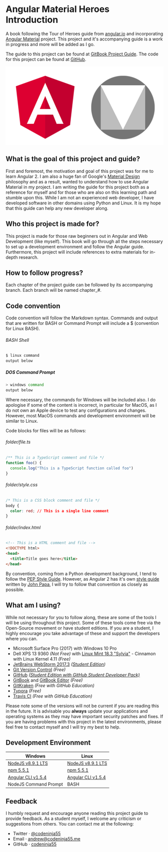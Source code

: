 # Angular Material Heroes Introduction

A book following the Tour of Heroes guide from [angular.io](https://angular.io/tutorial) and incorporating [Angular Material](https://material.angular.io/) project. This project and it's accompanying guide is a work in progress and more will be added as I go.

The guide to this project can be found at [GitBook Project Guide](https://codeninja55.gitbooks.io/angular-material-heroes/content/). The code for this project can be found at [GitHub](https://github.com/codeninja55/angular-material-heroes).

![Angular logo](./img/angular_and_material_logos@512px.png)

## What is the goal of this project and guide?

First and foremost, the motivation and goal of this project was for me to learn Angular 2. I am also a huge fan of Google's [Material Design](https://material.io/) philosophy and as a result, wanted to understand how to use Angular Material in my project. I am writing the guide for this project both as a reference for myself and for those who are also on this learning path and stumble upon this. While I am not an experienced web developer, I have developed software in other domains using Python and Linux. It is my hope that this guide can help any new developer along. 



## Who this project is made for?

This project is made for those raw beginners out in Angular and Web Development (like myself). This book will go through all the steps necessary to set up a development environment and follow the Angular guide. Furthermore, this project will include references to extra materials for in-depth research. 



## How to follow progress?

Each chapter of the project guide can be followed by its accompanying branch. Each branch will be named chapter_#. 



## Code convention

Code convention will follow the Markdown syntax. Commands and output that are written for BASH or Command Prompt will include a $ (convention for Linux BASH). 

###### BASH Shell

```bash
$ linux command
output below
```

##### DOS Command Prompt

```bash
> windows command
output below
```

Where necessary, the commands for Windows will be included also. I do apologise if some of the content is incorrect, in particular for MacOS, as I do not own an Apple device to test any configurations and changes. However, most MacOS commands and development environment will be similar to Linux.

Code blocks for files will be as follows:

###### folder/file.ts

```javascript
/** This is a TypeScript comment and file */
function foo() {
  console.log("This is a TypeScript function called foo")
}
```

###### folder/style.css

```css
/* This is a CSS block comment and file */ 
body {
  color: red; // This is a single line comment 
}
```

###### folder/index.html

```html
<!-- This is a HTML comment and file -->
<!DOCTYPE html>
<head>
  <title>Title goes here</title>
</head>
```

By convention, coming from a Python development background, I tend to follow the [PEP Style Guide](https://www.python.org/dev/peps/pep-0008/). However, as Angular 2 has it's own [style guide](https://angular.io/guide/styleguide) written by [John Papa](https://github.com/johnpapa/angular-styleguide), I will try to follow that convention as closely as possible.



## What am I using?

While not necessary for you to follow along, these are some of the tools I will be using throughout this project. Some of these tools come free via the Open-Source movement or have student editions. If you are a student, I highly encourage you take advantage of these and support the developers where you can. 

- Microsoft Surface Pro (2017) with Windows 10 Pro
- Dell XPS 13 9360 _(Not Free)_ with [Linux Mint 18.3 "Sylvia"](https://www.linuxmint.com/edition.php?id=246) - Cinnamon with Linux Kernel 4.11 _(Free)_
- [JetBrains WebStorm 2017.3](https://www.jetbrains.com/webstorm/) _([Student Edition](https://www.jetbrains.com/student/))_
- [Git Version Control](https://git-scm.com/) _(Free)_
- [GitHub](https://github.com) _[(Student Edition with GitHub Student Developer Pack)](https://education.github.com/)_
- [GitBook](gitbook.com/) and [GitBook Editor](https://www.gitbook.com/editor) _(Free)_
- [GitKraken](https://www.gitkraken.com/) _(Free with GitHub Education)_
- [Typora](https://typora.io/) _(Free)_
- [Travis CI](https://travis-ci.org/) _(Free with GitHub Education)_

Please note some of the versions will not be current if you are reading this in the future. It is advisable you __always__ update your applications  and operating systems as they may have important security patches and fixes. If you are having problems with this project in the latest environments, please feel free to contact myself and I will try my best to help. 



## Development Environment

| Windows                                  | Linux                                    |
| ---------------------------------------- | ---------------------------------------- |
| [NodeJS v8.9.1 LTS](https://nodejs.org/en/download/) | [NodeJS v8.9.1 LTS](https://nodejs.org/en/download/) |
| [npm 5.5.1](https://docs.npmjs.com/getting-started/installing-node) | [npm 5.5.1](https://docs.npmjs.com/getting-started/installing-node) |
| [Angular CLI v1.5.4](https://cli.angular.io/) | [Angular CLI v1.5.4](https://cli.angular.io/) |
| NodeJS Command Prompt                    | BASH                                     |



## Feedback

I humbly request and encourage anyone reading this project guide to provide feedback. As a student myself, I welcome any criticism or suggestions from others. You can contact me at the following:

- Twitter &middot; [@codeninja55](https://twitter.com/codeninja55)
- Email &middot; [andrew@codeninja55.me](mailto:andrew@codeninja55.me)
- GitHub &middot; [codeninja55](https://github.com/codeninja55)

